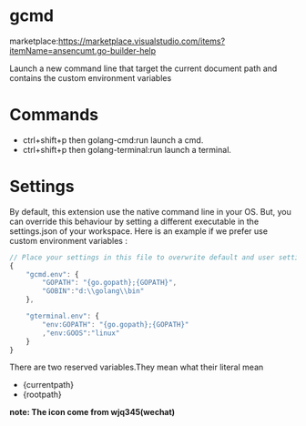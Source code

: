 # gcmd
marketplace:https://marketplace.visualstudio.com/items?itemName=ansencumt.go-builder-help

Launch a new command line that target the current document path and contains the custom environment variables

# Commands
* ctrl+shift+p then golang-cmd:run launch a cmd.
* ctrl+shift+p then golang-terminal:run launch a terminal.

# Settings
By default, this extension use the native command line in your OS. But, you can override this behaviour by setting a different executable in the settings.json of your workspace. Here is an example if we prefer use custom environment variables :
``` javascript
// Place your settings in this file to overwrite default and user settings.
{
    "gcmd.env": {
        "GOPATH": "{go.gopath};{GOPATH}",
        "GOBIN":"d:\\golang\\bin"
    },

    "gterminal.env": {
        "env:GOPATH": "{go.gopath};{GOPATH}"
        ,"env:GOOS":"linux"
    }
}
```
There are two reserved variables.They mean what their literal mean

* {currentpath}
* {rootpath}


__note: The icon come from wjq345(wechat)__
